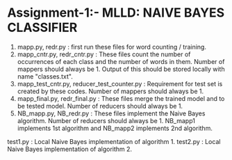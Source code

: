 # Assignment-1:- MLLD: NAIVE BAYES CLASSIFIER 

1. mapp.py, redr.py : first run these files for word counting / training.
2. mapp_cntr.py, redr_cntr.py : These files count the number of occurrences of each class and the number of words in them. Number of mappers should always be 1. Output of this should be stored locally with name "classes.txt".
3. mapp_test_cntr.py, reducer_test_counter.py : Requirement for test set is created by these codes. Number of mappers should always be 1.
4. mapp_final.py, redr_final.py : These files merge the trained model and to be tested model. Number of reducers should always be 1.
5. NB_mapp.py, NB_redr.py : These files implement the Naive Bayes algorithm. Number of reducers should always be 1. NB_mapp1 implements 1st algorithm and NB_mapp2 implements 2nd algorithm.

test1.py : Local Naive Bayes implementation of algorithm 1. test2.py : Local Naive Bayes implementation of algorithm 2.
